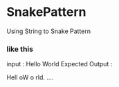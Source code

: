 # SnakePattern
Using String to Snake Pattern

### like this

input : Hello World
Expected Output : 

Hell
oW o
rld.
....

